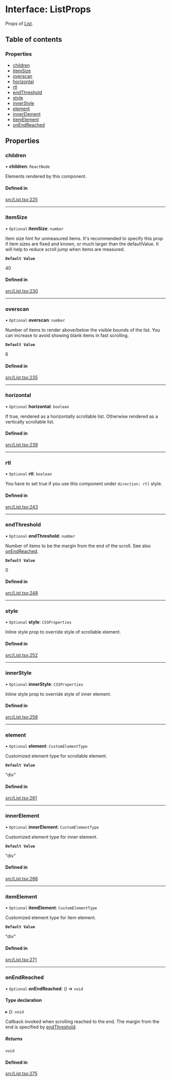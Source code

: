 # Interface: ListProps

Props of [List](../API.md#list).

## Table of contents

### Properties

- [children](ListProps.md#children)
- [itemSize](ListProps.md#itemsize)
- [overscan](ListProps.md#overscan)
- [horizontal](ListProps.md#horizontal)
- [rtl](ListProps.md#rtl)
- [endThreshold](ListProps.md#endthreshold)
- [style](ListProps.md#style)
- [innerStyle](ListProps.md#innerstyle)
- [element](ListProps.md#element)
- [innerElement](ListProps.md#innerelement)
- [itemElement](ListProps.md#itemelement)
- [onEndReached](ListProps.md#onendreached)

## Properties

### children

• **children**: `ReactNode`

Elements rendered by this component.

#### Defined in

[src/List.tsx:225](https://github.com/inokawa/virtua/blob/08b8ba7/src/List.tsx#L225)

___

### itemSize

• `Optional` **itemSize**: `number`

Item size hint for unmeasured items. It's recommended to specify this prop if item sizes are fixed and known, or much larger than the defaultValue. It will help to reduce scroll jump when items are measured.

**`Default Value`**

40

#### Defined in

[src/List.tsx:230](https://github.com/inokawa/virtua/blob/08b8ba7/src/List.tsx#L230)

___

### overscan

• `Optional` **overscan**: `number`

Number of items to render above/below the visible bounds of the list. You can increase to avoid showing blank items in fast scrolling.

**`Default Value`**

6

#### Defined in

[src/List.tsx:235](https://github.com/inokawa/virtua/blob/08b8ba7/src/List.tsx#L235)

___

### horizontal

• `Optional` **horizontal**: `boolean`

If true, rendered as a horizontally scrollable list. Otherwise rendered as a vertically scrollable list.

#### Defined in

[src/List.tsx:239](https://github.com/inokawa/virtua/blob/08b8ba7/src/List.tsx#L239)

___

### rtl

• `Optional` **rtl**: `boolean`

You have to set true if you use this component under `direction: rtl` style.

#### Defined in

[src/List.tsx:243](https://github.com/inokawa/virtua/blob/08b8ba7/src/List.tsx#L243)

___

### endThreshold

• `Optional` **endThreshold**: `number`

Number of items to be the margin from the end of the scroll. See also [onEndReached](ListProps.md#onendreached).

**`Default Value`**

0

#### Defined in

[src/List.tsx:248](https://github.com/inokawa/virtua/blob/08b8ba7/src/List.tsx#L248)

___

### style

• `Optional` **style**: `CSSProperties`

Inline style prop to override style of scrollable element.

#### Defined in

[src/List.tsx:252](https://github.com/inokawa/virtua/blob/08b8ba7/src/List.tsx#L252)

___

### innerStyle

• `Optional` **innerStyle**: `CSSProperties`

Inline style prop to override style of inner element.

#### Defined in

[src/List.tsx:256](https://github.com/inokawa/virtua/blob/08b8ba7/src/List.tsx#L256)

___

### element

• `Optional` **element**: `CustomElementType`

Customized element type for scrollable element.

**`Default Value`**

"div"

#### Defined in

[src/List.tsx:261](https://github.com/inokawa/virtua/blob/08b8ba7/src/List.tsx#L261)

___

### innerElement

• `Optional` **innerElement**: `CustomElementType`

Customized element type for inner element.

**`Default Value`**

"div"

#### Defined in

[src/List.tsx:266](https://github.com/inokawa/virtua/blob/08b8ba7/src/List.tsx#L266)

___

### itemElement

• `Optional` **itemElement**: `CustomElementType`

Customized element type for item element.

**`Default Value`**

"div"

#### Defined in

[src/List.tsx:271](https://github.com/inokawa/virtua/blob/08b8ba7/src/List.tsx#L271)

___

### onEndReached

• `Optional` **onEndReached**: () => `void`

#### Type declaration

▸ (): `void`

Callback invoked when scrolling reached to the end. The margin from the end is specified by [endThreshold](ListProps.md#endthreshold).

##### Returns

`void`

#### Defined in

[src/List.tsx:275](https://github.com/inokawa/virtua/blob/08b8ba7/src/List.tsx#L275)
